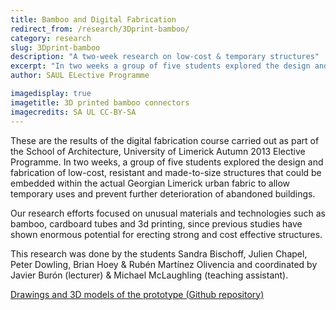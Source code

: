 ```yaml
---
title: Bamboo and Digital Fabrication
redirect_from: /research/3Dprint-bamboo/
category: research
slug: 3Dprint-bamboo
description: "A two-week research on low-cost & temporary structures"
excerpt: "In two weeks a group of five students explored the design and fabrication of low-cost, resistant and made-to-size structures that could be embedded within the actual Georgian Limerick urban fabric to allow temporary uses and prevent further deterioration of abandoned buildings"
author: SAUL ELective Programme

imagedisplay: true
imagetitle: 3D printed bamboo connectors
imagecredits: SA UL CC-BY-SA
---
```


These are the results of the digital fabrication course carried out as part of the School of Architecture, University of Limerick Autumn 2013 Elective Programme. In two weeks, a group of five students explored the design and fabrication of low-cost, resistant and made-to-size structures that could be embedded within the actual Georgian Limerick urban fabric to allow temporary uses and prevent further deterioration of abandoned buildings.

Our research efforts focused on unusual materials and technologies such as bamboo, cardboard tubes and 3d printing, since previous studies have shown enormous potential for erecting strong and cost effective structures.

This research was done by the students Sandra Bischoff, Julien Chapel, Peter Dowling, Brian Hoey & Rubén Martínez Olivencia and coordinated by Javier Burón (lecturer) & Michael McLaughling (teaching assistant).

[Drawings and 3D models of the prototype (Github repository)](https://github.com/FabLabLimerick/bamboo-3dprinter-elective)
